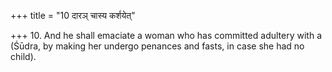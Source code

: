 +++
title = "10 दारञ् चास्य कर्शयेत्"

+++
10. And he shall emaciate a woman who has committed adultery with a (Śūdra, by making her undergo penances and fasts, in case she had no child).
